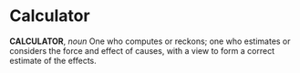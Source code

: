 # Calculator

**CALCULATOR**, _noun_ One who computes or reckons; one who estimates or considers the force and effect of causes, with a view to form a correct estimate of the effects.